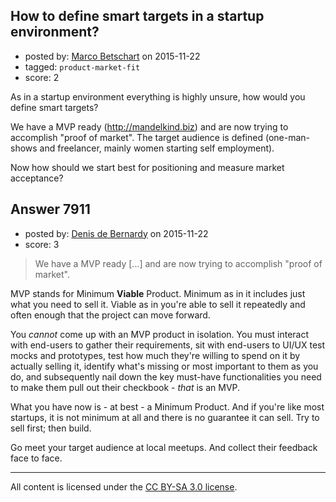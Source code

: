 ## How to define smart targets in a startup environment?

- posted by: [Marco Betschart](https://stackexchange.com/users/7294977/marco-betschart) on 2015-11-22
- tagged: `product-market-fit`
- score: 2

<p>As in a startup environment everything is highly unsure, how would you define smart targets?</p>

<p>We have a MVP ready (<a href="http://mandelkind.biz" rel="nofollow">http://mandelkind.biz</a>) and are now trying to accomplish "proof of market". The target audience is defined (one-man-shows and freelancer, mainly women starting self employment).</p>

<p>Now how should we start best for positioning and measure market acceptance?</p>



## Answer 7911

- posted by: [Denis de Bernardy](https://stackexchange.com/users/182468/denis-de-bernardy) on 2015-11-22
- score: 3

<blockquote>
  <p>We have a MVP ready [...] and are now trying to accomplish "proof of market".</p>
</blockquote>

<p>MVP stands for Minimum <strong>Viable</strong> Product. Minimum as in it includes just what you need to sell it. Viable as in you're able to sell it repeatedly and often enough that the project can move forward.</p>

<p>You <em>cannot</em> come up with an MVP product in isolation. You must interact with end-users to gather their requirements, sit with end-users to UI/UX test mocks and prototypes, test how much they're willing to spend on it by actually selling it, identify what's missing or most important to them as you do, and subsequently nail down the key must-have functionalities you need to make them pull out their checkbook - <em>that</em> is an MVP.</p>

<p>What you have now is - at best - a Minimum Product. And if you're like most startups, it is not minimum at all and there is no guarantee it can sell. Try to sell first; then build.</p>

<p>Go meet your target audience at local meetups. And collect their feedback face to face.</p>




---

All content is licensed under the [CC BY-SA 3.0 license](https://creativecommons.org/licenses/by-sa/3.0/).
